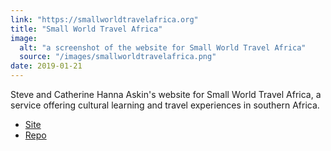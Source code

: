 ```yaml
---
link: "https://smallworldtravelafrica.org"
title: "Small World Travel Africa"
image:
  alt: "a screenshot of the website for Small World Travel Africa"
  source: "/images/smallworldtravelafrica.png"
date: 2019-01-21
---
```


Steve and Catherine Hanna Askin's website for Small World Travel Africa, a service offering cultural learning and travel experiences in southern Africa.

- [Site](https://smallworldtravelafrica.org)
- [Repo](https://github.com/laura-is-here/small-world-travel-africa-hugo/)
